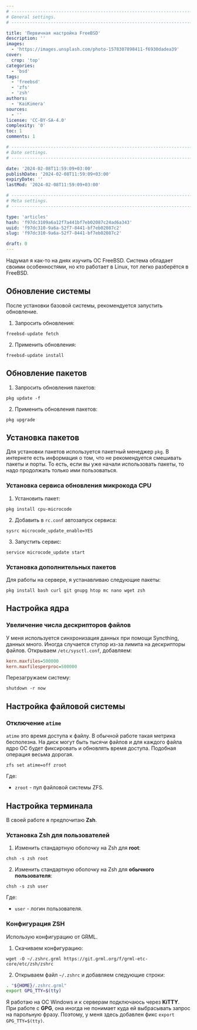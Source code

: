```yaml
---
# -------------------------------------------------------------------------------------------------------------------- #
# General settings.
# -------------------------------------------------------------------------------------------------------------------- #

title: 'Первичная настройка FreeBSD'
description: ''
images:
  - 'https://images.unsplash.com/photo-1578307898411-f6930dadea39'
cover:
  crop: 'top'
categories:
  - 'bsd'
tags:
  - 'freebsd'
  - 'zfs'
  - 'zsh'
authors:
  - 'KaiKimera'
sources:
  - ''
license: 'CC-BY-SA-4.0'
complexity: '0'
toc: 1
comments: 1

# -------------------------------------------------------------------------------------------------------------------- #
# Date settings.
# -------------------------------------------------------------------------------------------------------------------- #

date: '2024-02-08T11:59:09+03:00'
publishDate: '2024-02-08T11:59:09+03:00'
expiryDate: ''
lastMod: '2024-02-08T11:59:09+03:00'

# -------------------------------------------------------------------------------------------------------------------- #
# Meta settings.
# -------------------------------------------------------------------------------------------------------------------- #

type: 'articles'
hash: 'f97dc3109a6a12f7a441bf7eb02087c24ad6a343'
uuid: 'f97dc310-9a6a-52f7-8441-bf7eb02087c2'
slug: 'f97dc310-9a6a-52f7-8441-bf7eb02087c2'

draft: 0
---
```


Надумал я как-то на днях изучить ОС FreeBSD. Система обладает своими особенностями, но кто работает в Linux, тот легко разберётся в FreeBSD. 

<!--more-->

## Обновление системы

После установки базовой системы, рекомендуется запустить обновление.

1. Запросить обновления:

```
freebsd-update fetch
```

2. Применить обновления:

```
freebsd-update install
```

## Обновление пакетов

1. Запросить обновления пакетов:

```
pkg update -f
```

2. Применить обновления пакетов:

```
pkg upgrade
```

## Установка пакетов

Для установки пакетов используется пакетный менеджер `pkg`. В интернете есть информация о том, что не рекомендуется смешивать пакеты и порты. То есть, если вы уже начали использовать пакеты, то надо продолжать только ими пользоваться.

### Установка сервиса обновления микрокода CPU

1. Установить пакет:

```
pkg install cpu-microcode
```

2. Добавить в `rc.conf` автозапуск сервиса:

```
sysrc microcode_update_enable=YES
```

3. Запустить сервис:

```
service microcode_update start
```

### Установка дополнительных пакетов

Для работы на сервере, я устанавливаю следующие пакеты:

```
pkg install bash curl git gnupg htop mc nano wget zsh
```

## Настройка ядра

### Увеличение числа дескрипторов файлов

У меня используется синхронизация данных при помощи Syncthing, данных много. Иногда случается ступор из-за лимита на дескрипторы файлов. 
Открываем `/etc/sysctl.conf`, добавляем:

```ini
kern.maxfiles=500000
kern.maxfilesperproc=500000
```

Перезагружаем систему:

```
shutdown -r now
```

## Настройка файловой системы

### Отключение `atime`

`atime` это время доступа к файлу. В обычной работе такая метрика бесполезна. На диск могут быть тысячи файлов и для каждого файла ядро ОС будет фиксировать и обновлять время доступа. Подобная операция весьма дорогая.

```
zfs set atime=off zroot
```

Где:
- `zroot` - пул файловой системы ZFS.

## Настройка терминала

В своей работе я предпочитаю **Zsh**.

### Установка Zsh для пользователей

1. Изменить стандартную оболочку на Zsh для **root**:

```
chsh -s zsh root
```

2. Изменить стандартную оболочку на Zsh для **обычного пользователя**:

```
chsh -s zsh user
```

Где:
- `user` - логин пользователя.

### Конфигурация ZSH

Использую конфигурацию от GRML. 

1. Скачиваем конфигурацию:

```
wget -O ~/.zshrc.grml https://git.grml.org/f/grml-etc-core/etc/zsh/zshrc
```

2. Открываем файл `~/.zshrc` и добавляем следующие строки:


```sh
. "${HOME}/.zshrc.grml"
export GPG_TTY=$(tty)
```

Я работаю на ОС Windows и к серверам подключаюсь через **KiTTY**. При работе с **GPG**, она иногда не понимает куда ей выбрасывать запрос на парольную фразу. Поэтому, у меня здесь добавлен фикс `export GPG_TTY=$(tty)`.
